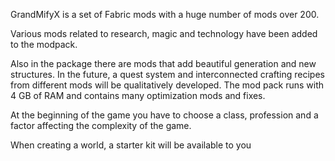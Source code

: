 GrandMifyX is a set of Fabric mods with a huge number of mods over 200. 

 

 

 

Various mods related to research, magic and technology have been added to the modpack.

Also in the package there are mods that add beautiful generation and new structures. In the future, a quest system and interconnected crafting recipes from different mods will be qualitatively developed. The mod pack runs with 4 GB of RAM and contains many optimization mods and fixes.

 

At the beginning of the game you have to choose a class, profession and a factor affecting the complexity of the game.

 

When creating a world, a starter kit will be available to you
